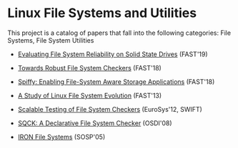 # Linux File Systems and Utilities

This project is a catalog of papers that fall into the following categories: File Systems, File System Utilities

- [Evaluating File System Reliability on Solid State Drives](https://www.usenix.org/system/files/atc19-jaffer.pdf) (FAST'19)

- [Towards Robust File System Checkers](https://www.ece.iastate.edu/~mai/docs/papers/2018_FAST_rfsck.pdf) (FAST'18)

- [Spiffy: Enabling File-System Aware Storage Applications](http://csng.cs.toronto.edu/publication_files/0000/0343/fast18-sun.pdf) (FAST'18) 

- [A Study of Linux File System Evolution](https://research.cs.wisc.edu/adsl/Publications/fsstudy-fast13.pdf) (FAST'13)

- [Scalable Testing of File System Checkers](https://people.eecs.berkeley.edu/~joao/swift_eurosys12.pdf) (EuroSys'12, SWIFT)

- [SQCK: A Declarative File System Checker](https://research.cs.wisc.edu/adsl/Publications/sqck-osdi08.pdf) (OSDI'08)

- [IRON File Systems](https://research.cs.wisc.edu/adsl/Publications/iron-sosp05.pdf) (SOSP'05)
